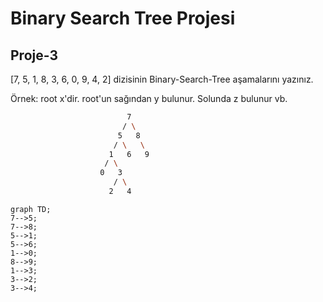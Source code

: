 # Binary Search Tree Projesi
## Proje-3
[7, 5, 1, 8, 3, 6, 0, 9, 4, 2] dizisinin Binary-Search-Tree aşamalarını yazınız.

Örnek: root x'dir. root'un sağından y bulunur. Solunda z bulunur vb.

```sh
                          7
                         / \
                        5   8
                       / \   \
                      1   6   9
                     / \
                    0   3
                       / \
                      2   4
```
```mermaid
graph TD;
7-->5;
7-->8;
5-->1;
5-->6;
1-->0;
8-->9;
1-->3;
3-->2;
3-->4;


```
